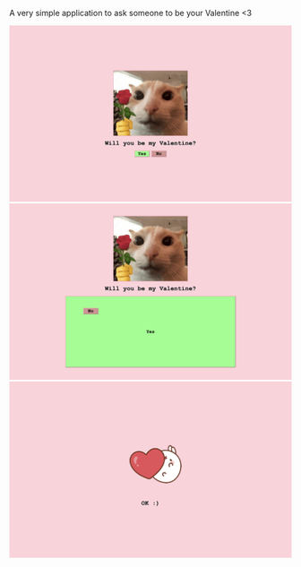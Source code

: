 A very simple application to ask someone to be your Valentine <3

<img src="images/question.png" alt="question" />
<img src="images/question-no-response.png" alt="question-no-response" />
<img src="images/question-yes-response.png" alt="question-yes-response" />